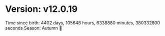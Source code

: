 # Version: v12.0.19
Time since birth: 4402 days, 105648 hours, 6338880 minutes, 380332800 seconds
Season: Autumn 🍁
